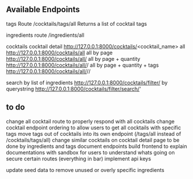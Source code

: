 ## Available Endpoints
tags
Route   /cocktails/tags/all
        Returns a list of cocktail tags

ingredients
route /ingredients/all

cocktails
cocktail detail http://127.0.0.1:8000/cocktails/<cocktail_name>
all         http://127.0.0.1:8000/cocktails/all
all by page http://127.0.0.1:8000/cocktails/all/<pagenumber>
all by page + quantity  http://127.0.0.1:8000/cocktails/all/<pagenumber>/<quantity>
all by page + quantity + tags http://127.0.0.1:8000/cocktails/all/<pagenumber>/<quantity>/<tags>


search
by list of ingredients http://127.0.0.1:8000/cocktails/filter/<ingredients>
by querystring         http://127.0.0.1:8000/cocktails/filter/search/<query>'

## to do
change all cocktail route to properly respond with all cocktails
change cocktail endpoint ordering to allow users to get all cocktails with specific tags
move tags out of cocktails into its own endpoint (/tags/all instead of /cocktails/tags/all)
change similar cocktails on cocktail detail page to be done by ingredients and tags
document endpoints
build frontend to explain documentations with sandbox for users to understand whats going on
secure certain routes (everything in bar)
implement api keys

update seed data to remove unused or overly specific ingredients
